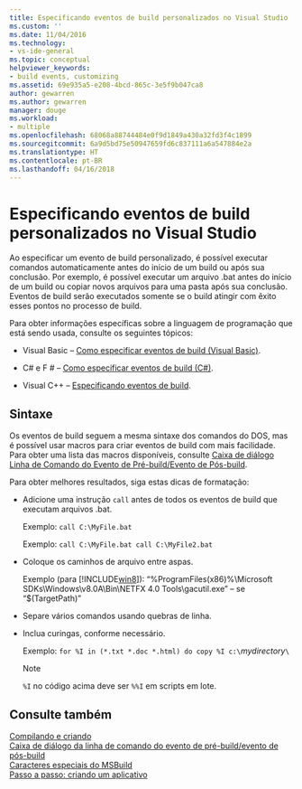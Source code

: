 ```yaml
---
title: Especificando eventos de build personalizados no Visual Studio | Microsoft Docs
ms.custom: ''
ms.date: 11/04/2016
ms.technology:
- vs-ide-general
ms.topic: conceptual
helpviewer_keywords:
- build events, customizing
ms.assetid: 69e935a5-e208-4bcd-865c-3e5f9b047ca8
author: gewarren
ms.author: gewarren
manager: douge
ms.workload:
- multiple
ms.openlocfilehash: 68068a88744484e0f9d1849a430a32fd3f4c1899
ms.sourcegitcommit: 6a9d5bd75e50947659fd6c837111a6a547884e2a
ms.translationtype: HT
ms.contentlocale: pt-BR
ms.lasthandoff: 04/16/2018
---
```

# <a name="specifying-custom-build-events-in-visual-studio"></a>Especificando eventos de build personalizados no Visual Studio
Ao especificar um evento de build personalizado, é possível executar comandos automaticamente antes do início de um build ou após sua conclusão. Por exemplo, é possível executar um arquivo .bat antes do início de um build ou copiar novos arquivos para uma pasta após sua conclusão. Eventos de build serão executados somente se o build atingir com êxito esses pontos no processo de build.  
  
 Para obter informações específicas sobre a linguagem de programação que está sendo usada, consulte os seguintes tópicos:  
  
-   Visual Basic – [Como especificar eventos de build (Visual Basic)](../ide/how-to-specify-build-events-visual-basic.md).  
  
-   C# e F # – [Como especificar eventos de build (C#)](../ide/how-to-specify-build-events-csharp.md).  
  
-   Visual C++ – [Especificando eventos de build](/cpp/ide/specifying-build-events).  
  
## <a name="syntax"></a>Sintaxe  
 Os eventos de build seguem a mesma sintaxe dos comandos do DOS, mas é possível usar macros para criar eventos de build com mais facilidade. Para obter uma lista das macros disponíveis, consulte [Caixa de diálogo Linha de Comando do Evento de Pré-build/Evento de Pós-build](../ide/reference/pre-build-event-post-build-event-command-line-dialog-box.md).  
  
 Para obter melhores resultados, siga estas dicas de formatação:  
  
-   Adicione uma instrução `call` antes de todos os eventos de build que executam arquivos .bat.  
  
     Exemplo: `call C:\MyFile.bat`  
  
     Exemplo: `call C:\MyFile.bat call C:\MyFile2.bat`  
  
-   Coloque os caminhos de arquivo entre aspas.  
  
     Exemplo (para [!INCLUDE[win8](../debugger/includes/win8_md.md)]): “%ProgramFiles(x86)%\Microsoft SDKs\Windows\v8.0A\Bin\NETFX 4.0 Tools\gacutil.exe” – se “$(TargetPath)”  
  
-   Separe vários comandos usando quebras de linha.  
  
-   Inclua curingas, conforme necessário.  
  
     Exemplo: `for %I in (*.txt *.doc *.html) do copy %I c:\`*mydirectory*`\`  
  
    > [!NOTE]
    >  `%I` no código acima deve ser `%%I` em scripts em lote.  
  
## <a name="see-also"></a>Consulte também  
 [Compilando e criando](../ide/compiling-and-building-in-visual-studio.md)   
 [Caixa de diálogo da linha de comando do evento de pré-build/evento de pós-build](../ide/reference/pre-build-event-post-build-event-command-line-dialog-box.md)   
 [Caracteres especiais do MSBuild](../msbuild/msbuild-special-characters.md)   
 [Passo a passo: criando um aplicativo](../ide/walkthrough-building-an-application.md)